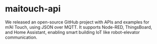 # maitouch-api
We released an open-source GitHub project with APIs and examples for m’AI Touch, using JSON over MQTT. It supports Node-RED, ThingsBoard, and Home Assistant, enabling smart building IoT like robot-elevator communication.
